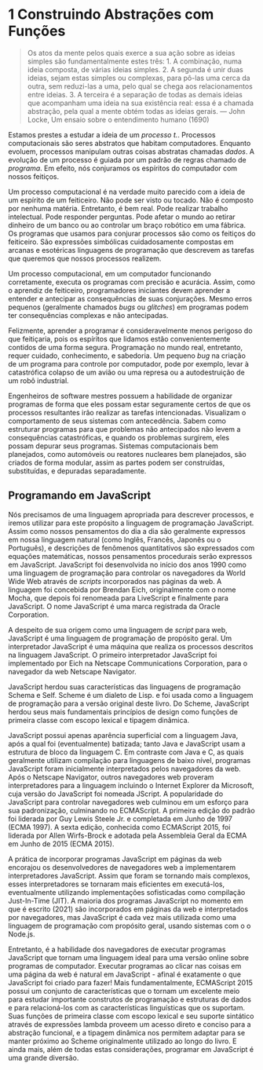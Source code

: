 # 1 Construindo Abstrações com Funções

>Os atos da mente pelos quais exerce a sua ação sobre as ideias simples são fundamentalmente estes três: 1. A combinação, numa ideia composta, de várias ideias simples. 2. A segunda é unir duas ideias, sejam estas simples ou complexas, para pô-las uma cerca da outra, sem reduzi-las a uma, pelo qual se chega aos relacionamentos entre ideias. 3. A terceira é a separação de todas as demais ideias que acompanham uma ideia na sua existência real: essa é a chamada abstração, pela qual a mente obtém todas as ideias gerais.
> — John Locke, Um ensaio sobre o entendimento humano (1690)

Estamos prestes a estudar a ideia de um _processo t._. Processos computacionais são seres abstratos que habitam computadores. Enquanto evoluem, processos manipulam outras coisas abstratas chamadas _dados_. A evolução de um processo é guiada por um padrão de regras chamado de _programa_. Em efeito, nós conjuramos os espíritos do computador com nossos feitiços.

Um processo computacional é na verdade muito parecido com a ideia de um espírito de um feiticeiro. Não pode ser visto ou tocado. Não é composto por nenhuma matéria. Entretanto, é bem real. Pode realizar trabalho intelectual. Pode responder perguntas. Pode afetar o mundo ao retirar dinheiro de um banco ou ao controlar um braço robótico em uma fábrica. Os programas que usamos para conjurar processos são como os feitiços do feiticeiro. São expressões simbólicas cuidadosamente compostas em arcanas e esotéricas linguagens de programação que descrevem as tarefas que queremos que nossos processos realizem.

Um processo computacional, em um computador funcionando corretamente, executa os programas com precisão e acurácia. Assim, como o aprendiz de feiticeiro, programadores iniciantes devem aprender a entender e antecipar as consequências de suas conjurações. Mesmo erros pequenos (geralmente chamados _bugs_ ou _glitches_) em programas podem ter consequências complexas e não antecipadas.

Felizmente, aprender a programar é consideravelmente menos perigoso do que feitiçaria, pois os espíritos que lidamos estão convenientemente contidos de uma forma segura. Programação no mundo real, entretanto, requer cuidado, conhecimento, e sabedoria. Um pequeno _bug_ na criação de um programa para controle por computador, pode por exemplo, levar à catastrófica colapso de um avião ou uma represa ou a autodestruição de um robô industrial.

Engenheiros de software mestres possuem a habilidade de organizar programas de forma que eles possam estar seguramente certos de que os processos resultantes irão realizar as tarefas intencionadas. Visualizam o comportamento de seus sistemas com antecedência. Sabem como estruturar programas para que problemas não antecipados não levem a consequências catastróficas, e quando os problemas surgirem, eles possam depurar seus programas. Sistemas computacionais bem planejados, como automóveis ou reatores nucleares bem planejados, são criados de forma modular, assim as partes podem ser construídas, substituídas, e depuradas separadamente.

## Programando em JavaScript

Nós precisamos de uma linguagem apropriada para descrever processos, e iremos utilizar para este propósito a linguagem de programação JavaScript. Assim como nossos pensamentos do dia a dia são geralmente expressos em nossa linguagem natural (como Inglês, Francês, Japonês ou o Português), e descrições de fenômenos quantitativos são expressados com equações matemáticas, nossos pensamentos procedurais serão expressos em JavaScript. JavaScript foi desenvolvida no início dos anos 1990 como uma linguagem de programação para controlar os navegadores da World Wide Web através de _scripts_ incorporados nas páginas da web. A linguagem foi concebida por Brendan Eich, originalmente com o nome Mocha, que depois foi renomeada para LiveScript e finalmente para JavaScript. O nome JavaScript é uma marca registrada da Oracle Corporation.

A despeito de sua origem como uma linguagem de _script_ para web, JavaScript é uma linguagem de programação de propósito geral. Um interpretador JavaScript é uma máquina que realiza os processos descritos na linguagem JavaScript. O primeiro interpretador JavaScript foi implementado por Eich na Netscape Communications Corporation, para o navegador da web Netscape Navigator.

JavaScript herdou suas características das linguagens de programação Schema e Self. Scheme é um dialeto de Lisp. e foi usada como a linguagem de programação para a versão original deste livro. Do Scheme, JavaScript herdou seus mais fundamentais princípios de design como funções de primeira classe com escopo lexical e tipagem dinâmica.

JavaScript possui apenas aparência superficial com a linguagem Java, após a qual foi (eventualmente) batizada; tanto Java e JavaScript usam a estrutura de bloco da linguagem C. Em contraste com Java e C, as quais geralmente utilizam compilação para linguagens de baixo nível, programas JavaScript foram inicialmente interpretados pelos navegadores da web. Após o Netscape Navigator, outros navegadores web proveram interpretadores para a linguagem incluindo o Internet Explorer da Microsoft, cuja versão do JavaScript foi nomeada JScript. A popularidade do JavaScript para controlar navegadores web culminou em um esforço para sua padronização, culminando no ECMAScript. A primeira edição do padrão foi liderada por Guy Lewis Steele Jr. e completada em Junho de 1997 (ECMA 1997). A sexta edição, conhecida como ECMAScript 2015, foi liderada por Allen Wirfs-Brock e adotada pela Assembleia Geral da ECMA em Junho de 2015 (ECMA 2015).

A prática de incorporar programas JavaScript em páginas da web encorajou os desenvolvedores de navegadores web a implementarem interpretadores JavaScript. Assim que foram se tornando mais complexos, esses interpretadores se tornaram mais eficientes em executá-los, eventualmente utilizando implementações sofisticadas como compilação Just-In-Time (JIT). A maioria dos programas JavaScript no momento em que é escrito (2021) são incorporados em páginas da web e interpretados por navegadores, mas JavaScript é cada vez mais utilizada como uma linguagem de programação com propósito geral, usando sistemas com o o Node.js.

Entretanto, é a habilidade dos navegadores de executar programas JavaScript que tornam uma linguagem ideal para uma versão online sobre programas de computador. Executar programas ao clicar nas coisas em uma página da web é natural em JavaScript - afinal é exatamente o que JavaScript foi criado para fazer! Mais fundamentalmente, ECMAScript 2015 possui um conjunto de características que o tornam um excelente meio para estudar importante construtos de programação e estruturas de dados e para relacioná-los com as características linguísticas que os suportam. Suas funções de primeira classe com escopo lexical e seu suporte sintático através de expressões lambda proveem um acesso direto e conciso para a abstração funcional, e a tipagem dinâmica nos permitem adaptar para se manter próximo ao Scheme originalmente utilizado ao longo do livro. E ainda mais, além de todas estas considerações, programar em JavaScript é uma grande diversão.
